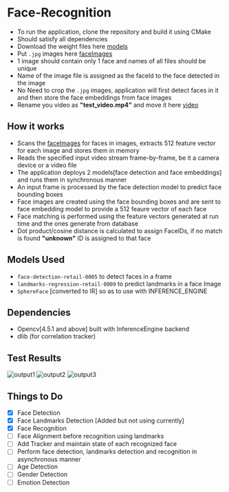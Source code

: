 # Face-Recognition
* To run the application, clone the repository and build it using CMake
* Should satisfy all dependencies
* Download the weight files here [models](/data/models) 
* Put `.jpg` images here [faceImages](/data/faceImages)
* 1 image should contain only 1 face and names of all files should be unique
* Name of the image file is assigned as the faceId to the face detected in the image
* No Need to crop the `.jpg` images, application will first detect faces in it and then store the face embeddings from face images
* Rename you video as **"test_video.mp4"** and move it here [video](/data/video)

## How it works
* Scans the [faceImages](/data/faceImages) for faces in images, extracts 512 feature vector for each image and stores them in memory
* Reads the specified input video stream frame-by-frame, be it a camera device or a video file 
* The application deploys 2 models[face detection and face embeddings] and runs them in synchronous manner
* An input frame is processed by the face detection model to predict face bounding boxes
* Face images are created using the face bounding boxes and are sent to face embedding model to provide a 512 feaure vector of each face
* Face matching is performed using the feature vectors generated at run time and the ones generate from database
* Dot product/cosine distance is calculated to assign FaceIDs, if no match is found **"unknown"** ID is assigned to that face

## Models Used
* `face-detection-retail-0005` to detect faces in a frame
* `landmarks-regression-retail-0009` to predict landmarks in a face Image
* `SphereFace` [converted to IR] so as to use with INFERENCE_ENGINE

## Dependencies
* Opencv[4.5.1 and above] built with InferenceEngine backend
* dlib (for correlation tracker)

## Test Results
![output1](https://user-images.githubusercontent.com/31381335/118119835-9d80c000-b40c-11eb-8d7f-84274952e845.png)
![output2](https://user-images.githubusercontent.com/31381335/118119871-a7a2be80-b40c-11eb-9d7b-ed03723b75cc.png)
![output3](https://user-images.githubusercontent.com/31381335/118119879-aa051880-b40c-11eb-982f-510ea0406aba.png)



## Things to Do
- [x] Face Detection
- [x] Face Landmarks Detection [Added but not using currently]
- [x] Face Recognition
- [ ] Face Alignment before recognition using landmarks
- [ ] Add Tracker and maintain state of each recognized face
- [ ] Perform face detection, landmarks detection and recognition in asynchronous manner
- [ ] Age Detection
- [ ] Gender Detection
- [ ] Emotion Detection
